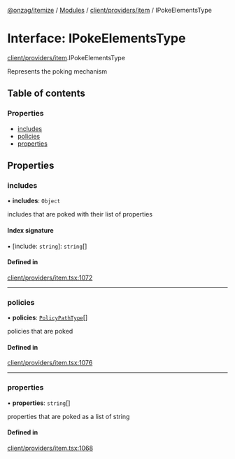 [@onzag/itemize](../README.md) / [Modules](../modules.md) / [client/providers/item](../modules/client_providers_item.md) / IPokeElementsType

# Interface: IPokeElementsType

[client/providers/item](../modules/client_providers_item.md).IPokeElementsType

Represents the poking mechanism

## Table of contents

### Properties

- [includes](client_providers_item.IPokeElementsType.md#includes)
- [policies](client_providers_item.IPokeElementsType.md#policies)
- [properties](client_providers_item.IPokeElementsType.md#properties)

## Properties

### includes

• **includes**: `Object`

includes that are poked with their list of properties

#### Index signature

▪ [include: `string`]: `string`[]

#### Defined in

[client/providers/item.tsx:1072](https://github.com/onzag/itemize/blob/73e0c39e/client/providers/item.tsx#L1072)

___

### policies

• **policies**: [`PolicyPathType`](../modules/client_providers_item.md#policypathtype)[]

policies that are poked

#### Defined in

[client/providers/item.tsx:1076](https://github.com/onzag/itemize/blob/73e0c39e/client/providers/item.tsx#L1076)

___

### properties

• **properties**: `string`[]

properties that are poked as a list of string

#### Defined in

[client/providers/item.tsx:1068](https://github.com/onzag/itemize/blob/73e0c39e/client/providers/item.tsx#L1068)
